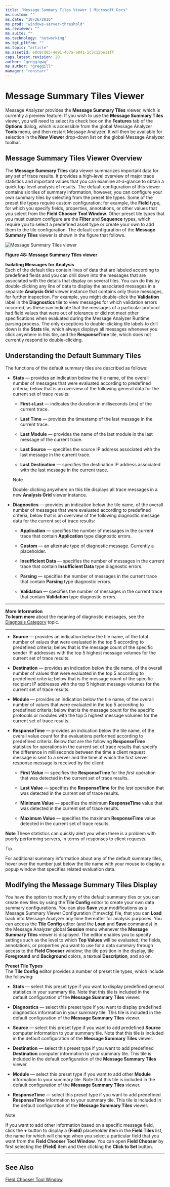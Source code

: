 ```yaml
---
title: "Message Summary Tiles Viewer | Microsoft Docs"
ms.custom: ""
ms.date: "10/26/2016"
ms.prod: "windows-server-threshold"
ms.reviewer: ""
ms.suite: ""
ms.technology: "networking"
ms.tgt_pltfrm: ""
ms.topic: "article"
ms.assetid: e8c0cd05-4e91-457a-a841-1c3c12be11ff
caps.latest.revision: 20
author: "greggigwg"
ms.author: "greggill"
manager: "ronstarr"
---
```


# Message Summary Tiles Viewer
Message Analyzer provides the **Message Summary Tiles** viewer, which is currently a preview feature. If you wish to use the **Message Summary Tiles** viewer, you will need to select its check box on the **Features** tab of the **Options** dialog, which is accessible from the global Message Analyzer **Tools** menu, and then restart Message Analyzer. It will then be available for selection in the **New Viewer** drop-down list on the global Message Analyzer toolbar.  
  
## Message Summary Tiles Viewer Overview  
 The **Message Summary Tiles** data viewer summarizes important data for any set of trace results. It provides a high-level overview of major trace statistics and important values that you can examine at-a-glance to obtain a quick top-level analysis of results. The default configuration of this viewer contains six tiles of summary information, however, you can configure your own summary tiles by selecting from the preset tile types. Some of the preset tile types require custom configuration; for example, the **Field** type, for which you specify fields, properties, annotations, or other values that you select from the **Field Chooser** **Tool Window**. Other preset tile types that you must custom configure are the **Filter** and **Sequence** types, which require you to select a predefined asset type or create your own to add them to the tile configuration. The default configuration of the **Message Summary Tiles** viewer is shown in the figure that follows.  
  
 ![Message Summary Tiles viewer](media/fig48-message-summary-tiles-viewer.png "Fig48-Message Summary Tiles viewer")  
  
 **Figure 48:  Message Summary Tiles viewer**  
  
 **Isolating Messages for Analysis**   
Each of the default tiles contain lines of data that are labeled according to predefined fields and you can drill down into the messages that are associated with the details that display on several tiles. You can do this by double-clicking any line of data to display the associated messages in a separate **Analysis Grid** viewer instance that contains only those messages, for further inspection. For example, you might double-click the **Validation** label in the **Diagnostics** tile to view messages for which validation errors occurred, as these can indicate that the messages of a particular protocol had field values that were out of tolerance or did not meet other specifications when evaluated during the Message Analyzer Runtime parsing process. The only exceptions to double-clicking tile labels to drill down is the **Stats** tile, which always displays all messages whenever you click anywhere in this tile, and the **ResponseTime** tile, which does not currently respond to double-clicking.  
  
## Understanding the Default Summary Tiles  
 The functions of the default summary tiles are described as follows:  
  
-   **Stats** — provides an indication below the tile name, of the overall number of messages that were evaluated according to predefined criteria; below that is an overview of the following general data for the current set of trace results:  
  
    -   **First->Last** — indicates the duration in milliseconds (ms) of the current trace.  
  
    -   **Last Time** — provides the timestamp of the last message in the current trace.  
  
    -   **Last Module** — provides the name of the last module in the last message of the current trace.  
  
    -   **Last Source** — specifies the source IP address associated with the last message in the current trace.  
  
    -   **Last Destination** — specifies the destination IP address associated with the last message in the current trace.  
  
    > [!NOTE]
    >  Double-clicking anywhere on this tile displays all trace messages in a new **Analysis Grid** viewer instance.  
  
-   **Diagnostics** — provides an indication below the tile name, of the overall number of messages that were evaluated according to predefined criteria; below that is an overview of the following diagnostic message data for the current set of trace results:  
  
    -   **Application** — specifies the number of messages in the current trace that contain **Application** type diagnostic errors.  
  
    -   **Custom** — an alternate type of diagnostic message. Currently a placeholder.  
  
    -   **Insufficient Data** — specifies the number of messages in the current trace that contain **Insufficient Data** type diagnostic errors.  
  
    -   **Parsing** — specifies the number of messages in the current trace that contain **Parsing** type diagnostic errors.  
  
    -   **Validation** — specifies the number of messages in the current trace that contain **Validation** type diagnostic errors.  
  
---  
  
 **More Information**   
 **To learn more** about the meaning of diagnostic messages, see the [Diagnosis Category](filtering-live-trace-session-results.md#BKMK_DiagnosisEnums) topic.   

---  
  
-   **Source** — provides an indication below the tile name, of the total number of values that were evaluated in the top 5 according to predefined criteria; below that is the message count of the specific sender IP addresses with the top 5 highest message volumes for the current set of trace results.  
  
-   **Destination** — provides an indication below the tile name, of the overall number of values that were evaluated in the top 5 according to predefined criteria; below that is the message count of the specific recipient IP addresses with the top 5 highest message volumes for the current set of trace results.  
  
-   **Module** — provides an indication below the tile name, of the overall number of values that were evaluated in the top 5 according to predefined criteria; below that is the message count for the specific protocols or modules with the top 5 highest message volumes for the current set of trace results.  
  
-   **ResponseTime** — provides an indication below the tile name, of the overall value count for the evaluations performed according to predefined criteria. Below that are the following **ResponseTime** statistics for operations in the current set of trace results that specify the difference in milliseconds between the time a client request message is sent to a server and the time at which the first server response message is received by the client:  
  
    -   **First Value** — specifies the **ResponseTime** for the *first* operation that was detected in the current set of trace results.  
  
    -   **Last Value** — specifies the **ResponseTime** for the *last* operation that was detected in the current set of trace results.  
  
    -   **Minimum Value** — specifies the minimum **ResponseTime** value that was detected in the current set of trace results.  
  
    -   **Maximum Value** — specifies the maximum **ResponseTime** value detected in the current set of trace results.  
  
 **Note** These statistics can quickly alert you when there is a problem with poorly performing servers, in terms of responses to client requests.  
  
> [!TIP]
>  For additional summary information about any of the default summary tiles, hover over the number just below the tile name with your mouse to display a popup window that specifies related evaluation data.  
  
## Modifying the Message Summary Tiles Display  
 You have the option to modify any of the default summary tiles or you can create new tiles by using the **Tile Config** editor to create your own data summary configurations. You can also **Save** your modifications as a Message Summary Viewer Configuration (\*.msvcfg) file, that you can **Load** back into Message Analyzer any time thereafter for analysis purposes. You can access the **Tile Config** editor (and the **Load** and **Save** commands) in the Message Analyzer global **Session** menu whenever the **Message Summary Tiles** viewer is displayed. The editor enables you to specify settings such as the level to which **Top Values** will be evaluated; the fields, annotations, or properties you want to use for a data summary through access to the **Field Chooser** window; the tile position in the display, tile **Foreground** and **Background** colors, a textual **Description**, and so on.  
  
 **Preset Tile Types**   
The **Tile Config** editor provides a number of preset tile types, which include the following:  
  
-   **Stats** — select this preset type if you want to display predefined general statistics in your summary tile. Note that this tile is included in the default configuration of the **Message Summary Tiles** viewer.  
  
-   **Diagnostics** — select this preset type if you want to display predefined diagnostics information in your summary tile. This tile is included in the default configuration of the **Message Summary Tiles** viewer.  
  
-   **Source** — select this preset type if you want to add predefined **Source** computer information to your summary tile. Note that this tile is included in the default configuration of the **Message Summary Tiles** viewer.  
  
-   **Destination** — select this preset type if you want to add predefined **Destination** computer information to your summary tile. This tile is included in the default configuration of the **Message Summary Tiles** viewer.  
  
-   **Module** — select this preset type if you want to add other **Module** information to your summary tile. Note that this tile is included in the default configuration of the **Message Summary Tiles** viewer.  
  
-   **ResponseTime** — select this preset type if you want to add predefined **ResponseTime** information to your summary tile. This tile is included in the default configuration of the **Message Summary Tiles** viewer.  
  
> [!NOTE]
>  If you want to add other information based on a specific message field, click the **+** button to display a **(Field)** placeholder item in the **Field Tiles** list, the name for which will change when you select a particular field that you want from the **Field Chooser** **Tool Window**. You can open **Field Chooser** by first selecting the **(Field)** item and then clicking the **Click to Set** button.  
  
---  
  
## See Also  
 [Field Chooser Tool Window](field-chooser-tool-window.md)
